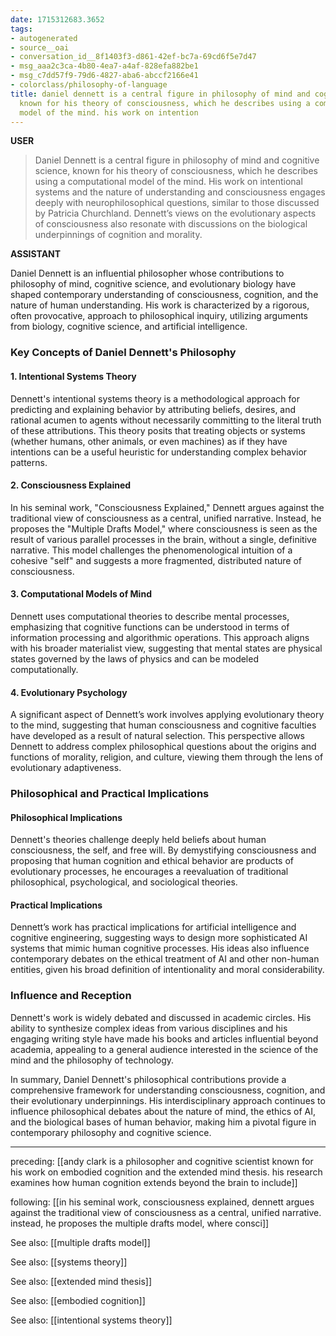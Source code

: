 ```yaml
---
date: 1715312683.3652
tags:
- autogenerated
- source__oai
- conversation_id__8f1403f3-d861-42ef-bc7a-69cd6f5e7d47
- msg_aaa2c3ca-4b80-4ea7-a4af-828efa882be1
- msg_c7dd57f9-79d6-4827-aba6-abccf2166e41
- colorclass/philosophy-of-language
title: daniel dennett is a central figure in philosophy of mind and cognitive science,
  known for his theory of consciousness, which he describes using a computational
  model of the mind. his work on intention
---
```


**USER**

>Daniel Dennett is a central figure in philosophy of mind and cognitive science, known for his theory of consciousness, which he describes using a computational model of the mind. His work on intentional systems and the nature of understanding and consciousness engages deeply with neurophilosophical questions, similar to those discussed by Patricia Churchland. Dennett’s views on the evolutionary aspects of consciousness also resonate with discussions on the biological underpinnings of cognition and morality.


**ASSISTANT**

Daniel Dennett is an influential philosopher whose contributions to philosophy of mind, cognitive science, and evolutionary biology have shaped contemporary understanding of consciousness, cognition, and the nature of human understanding. His work is characterized by a rigorous, often provocative, approach to philosophical inquiry, utilizing arguments from biology, cognitive science, and artificial intelligence.

### Key Concepts of Daniel Dennett's Philosophy

#### 1. **Intentional Systems Theory**
Dennett's intentional systems theory is a methodological approach for predicting and explaining behavior by attributing beliefs, desires, and rational acumen to agents without necessarily committing to the literal truth of these attributions. This theory posits that treating objects or systems (whether humans, other animals, or even machines) as if they have intentions can be a useful heuristic for understanding complex behavior patterns.

#### 2. **Consciousness Explained**
In his seminal work, "Consciousness Explained," Dennett argues against the traditional view of consciousness as a central, unified narrative. Instead, he proposes the "Multiple Drafts Model," where consciousness is seen as the result of various parallel processes in the brain, without a single, definitive narrative. This model challenges the phenomenological intuition of a cohesive "self" and suggests a more fragmented, distributed nature of consciousness.

#### 3. **Computational Models of Mind**
Dennett uses computational theories to describe mental processes, emphasizing that cognitive functions can be understood in terms of information processing and algorithmic operations. This approach aligns with his broader materialist view, suggesting that mental states are physical states governed by the laws of physics and can be modeled computationally.

#### 4. **Evolutionary Psychology**
A significant aspect of Dennett’s work involves applying evolutionary theory to the mind, suggesting that human consciousness and cognitive faculties have developed as a result of natural selection. This perspective allows Dennett to address complex philosophical questions about the origins and functions of morality, religion, and culture, viewing them through the lens of evolutionary adaptiveness.

### Philosophical and Practical Implications

#### **Philosophical Implications**
Dennett's theories challenge deeply held beliefs about human consciousness, the self, and free will. By demystifying consciousness and proposing that human cognition and ethical behavior are products of evolutionary processes, he encourages a reevaluation of traditional philosophical, psychological, and sociological theories.

#### **Practical Implications**
Dennett’s work has practical implications for artificial intelligence and cognitive engineering, suggesting ways to design more sophisticated AI systems that mimic human cognitive processes. His ideas also influence contemporary debates on the ethical treatment of AI and other non-human entities, given his broad definition of intentionality and moral considerability.

### Influence and Reception

Dennett's work is widely debated and discussed in academic circles. His ability to synthesize complex ideas from various disciplines and his engaging writing style have made his books and articles influential beyond academia, appealing to a general audience interested in the science of the mind and the philosophy of technology.

In summary, Daniel Dennett's philosophical contributions provide a comprehensive framework for understanding consciousness, cognition, and their evolutionary underpinnings. His interdisciplinary approach continues to influence philosophical debates about the nature of mind, the ethics of AI, and the biological bases of human behavior, making him a pivotal figure in contemporary philosophy and cognitive science.


---

preceding: [[andy clark is a philosopher and cognitive scientist known for his work on embodied cognition and the extended mind thesis. his research examines how human cognition extends beyond the brain to include]]  


following: [[in his seminal work, consciousness explained, dennett argues against the traditional view of consciousness as a central, unified narrative. instead, he proposes the multiple drafts model, where consci]]

See also: [[multiple drafts model]]


See also: [[systems theory]]


See also: [[extended mind thesis]]


See also: [[embodied cognition]]


See also: [[intentional systems theory]]